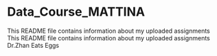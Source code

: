 # Data_Course_MATTINA
This README file contains information about my uploaded assignments
This README file contains information about my uploaded assignments
Dr.Zhan Eats Eggs

